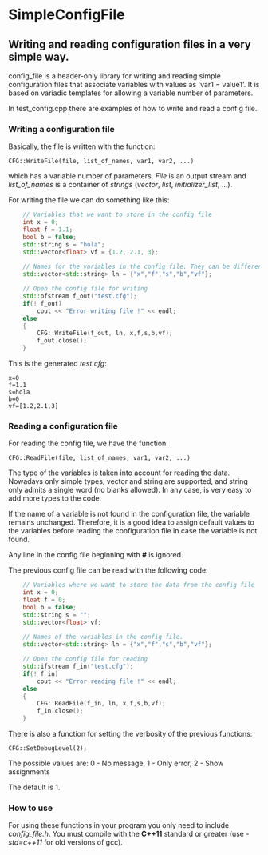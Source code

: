 # SimpleConfigFile
## Writing and reading configuration files in a very simple way.

config_file is a header-only library for writing and reading simple configuration files that associate variables with values as 'var1 = value1'. It is based on variadic templates for allowing a variable number of parameters.

In test_config.cpp there are examples of how to write and read a config file.

### Writing a configuration file

Basically, the file is written with the function:

    CFG::WriteFile(file, list_of_names, var1, var2, ...)

which has a variable number of parameters. *File* is an output stream and *list_of_names* is a container of *strings* (*vector*, *list*, *initializer_list*, ...).

For writing the file we can do something like this:
```c++
    // Variables that we want to store in the config file
    int x = 0;
    float f = 1.1;
    bool b = false;
    std::string s = "hola";
    std::vector<float> vf = {1.2, 2.1, 3};
    
    // Names for the variables in the config file. They can be different from the actual variable names.
    std::vector<std::string> ln = {"x","f","s","b","vf"};

    // Open the config file for writing
    std::ofstream f_out("test.cfg");
    if(! f_out)
        cout << "Error writing file !" << endl;
    else
    {
        CFG::WriteFile(f_out, ln, x,f,s,b,vf);
        f_out.close();
    }
```
This is the generated *test.cfg*:

    x=0
    f=1.1
    s=hola
    b=0
    vf=[1.2,2.1,3]

### Reading a configuration file

For reading the config file, we have the function:

    CFG::ReadFile(file, list_of_names, var1, var2, ...)

The type of the variables is taken into account for reading the data. Nowadays only simple types, vector and string are supported, and string only admits a single word (no blanks allowed). In any case, is very easy to add more types to the code.

If the name of a variable is not found in the configuration file, the variable remains unchanged. Therefore, it is a good idea to assign default values to the variables before reading the configuration file in case the variable is not found.

Any line in the config file beginning with **#** is ignored.

The previous config file can be read with the following code:
```c++
    // Variables where we want to store the data from the config file
    int x = 0;
    float f = 0;
    bool b = false;
    std::string s = "";
    std::vector<float> vf;
    
    // Names of the variables in the config file. 
    std::vector<std::string> ln = {"x","f","s","b","vf"};

    // Open the config file for reading
    std::ifstream f_in("test.cfg");
    if(! f_in)
        cout << "Error reading file !" << endl;
    else
    {
        CFG::ReadFile(f_in, ln, x,f,s,b,vf);
        f_in.close();
    }
```
There is also a function for setting the verbosity of the previous functions:

    CFG::SetDebugLevel(2);

The possible values are:
0 - No message, 1 - Only error, 2 - Show assignments

The default is 1.

### How to use

For using these functions in your program you only need to include *config_file.h*. You must compile with the **C++11** standard or greater (use *-std=c++11* for old versions of gcc).
